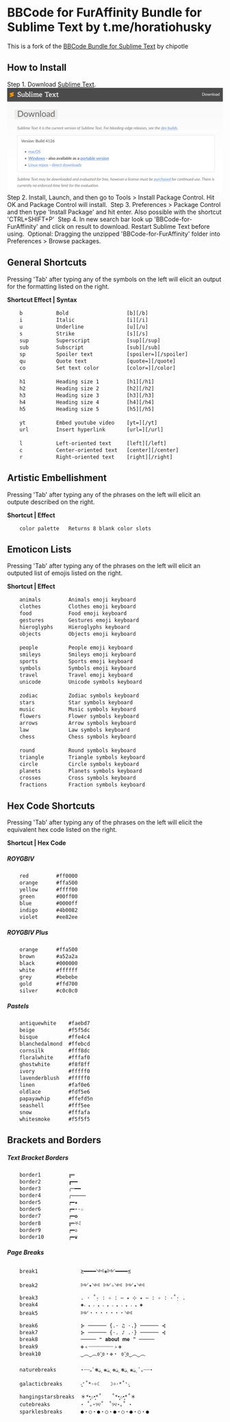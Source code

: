 # BBCode for FurAffinity Bundle for Sublime Text by t.me/horatiohusky

This is a fork of the [BBCode Bundle for Sublime Text][1] by chipotle

[1]: https://github.com/chipotle

## How to Install

Step 1. Download [Sublime Text](https://www.sublimetext.com/download).
![StepOneImage](https://raw.githubusercontent.com/horatiohusky/BBCode-for-FurAffinity/main/HowtoInstall/StepOne.PNG "#1.")
Step 2. Install, Launch, and then go to Tools > Install Package Control. Hit OK and Package Control will install.
![]()
Step 3. Preferences > Package Control and then type 'Install Package' and hit enter. Also possible with the shortcut 'CTRL+SHIFT+P'
![]()
Step 4. In new search bar look up 'BBCode-for-FurAffinity' and click on result to download. Restart Sublime Text before using. 
![]()
Optional: Dragging the unzipped 'BBCode-for-FurAffinity' folder into Preferences > Browse packages.

## General Shortcuts

Pressing 'Tab' after typing any of the symbols on the left
will elicit an output for the formatting listed on the right.

<strong>Shortcut Effect | Syntax</strong>
```
    b           Bold                   [b][/b]
    i           Italic                 [i][/i]
    u           Underline              [u][/u]
    s           Strike                 [s][/s]
    sup         Superscript            [sup][/sup]
    sub         Subscript              [sub][/sub]
    sp          Spoiler text           [spoiler=][/spoiler]
    qu          Quote text             [quote=][/quote]
    co          Set text color         [color=][/color]

    h1          Heading size 1         [h1][/h1]
    h2          Heading size 2         [h2][/h2]
    h3          Heading size 3         [h3][/h3]
    h4          Heading size 4         [h4][/h4]
    h5          Heading size 5         [h5][/h5]

    yt          Embed youtube video    [yt=][/yt]
    url         Insert hyperlink       [url=][/url]

    l           Left-oriented text     [left][/left]
    c           Center-oriented text   [center][/center]
    r           Right-oriented text    [right][/right]
```

## Artistic Embellishment

Pressing 'Tab' after typing any of the phrases on the left
will elicit an outpute described on the right.

<strong>Shortcut | Effect</strong>
```
    color palette   Returns 8 blank color slots

```

## Emoticon Lists

Pressing 'Tab' after typing any of the phrases on the left
will elicit an outputed list of emojis listed on the right.

<strong>Shortcut | Effect</strong>
```
    animals         Animals emoji keyboard
    clothes         Clothes emoji keyboard
    food            Food emoji keyboard
    gestures        Gestures emoji keyboard
    hieroglyphs     Hieroglyphs keyboard
    objects         Objects emoji keyboard
    
    people          People emoji keyboard
    smileys         Smileys emoji keyboard
    sports          Sports emoji keyboard
    symbols         Symbols emoji keyboard
    travel          Travel emoji keyboard
    unicode         Unicode symbols keyboard

    zodiac          Zodiac symbols keyboard
    stars           Star symbols keyboard
    music           Music symbols keyboard
    flowers         Flower symbols keyboard
    arrows          Arrow symbols keyboard
    law             Law symbols keyboard
    chess           Chess symbols keyboard

    round           Round symbols keyboard
    triangle        Triangle symbols keyboard
    circle          Circle symbols keyboard
    planets         Planets symbols keyboard
    crosses         Cross symbols keyboard
    fractions       Fraction symbols keyboard
```

## Hex Code Shortcuts

Pressing 'Tab' after typing any of the phrases on the left
will elicit the equivalent hex code listed on the right.

<strong>Shortcut | Hex Code</strong>

##### ROYGBIV
```
    red         #ff0000       
    orange      #ffa500
    yellow      #ffff00
    green       #00ff00
    blue        #0000ff
    indigo      #4b0082
    violet      #ee82ee
```
##### ROYGBIV Plus
```
    orange      #ffa500
    brown       #a52a2a
    black       #000000
    white       #ffffff
    grey        #bebebe
    gold        #ffd700
    silver      #c0c0c0
```
##### Pastels
```
    antiquewhite    #faebd7
    beige           #f5f5dc
    bisque          #ffe4c4
    blanchedalmond  #ffebcd
    cornsilk        #fff8dc
    floralwhite     #fffaf0
    ghostwhite      #f8f8ff
    ivory           #fffff0
    lavenderblush   #fffff0
    linen           #faf0e6
    oldlace         #fdf5e6
    papayawhip      #ffefd5n
    seashell        #fff5ee
    snow            #fffafa
    whitesmoke      #f5f5f5
```

## Brackets and Borders

##### Text Bracket Borders
```
    border1         ╔═
    border2         ┏━━
    border3         ╭─━━
    border4         ╭⸻
    border5         ┍━★
    border6         ┍━⋆⋅☆
    border7         ┍━✿
    border8         ╔═⛧ﾐ
    border9         ┍━♔
    border10        ┍━♛
```
##### Page Breaks
```
    break1              ≿━━━━༺❀༻━━━━≾
    break2              ༻✦༺ ༻✧༺ ༻✦༺
    break3              . ⋅ ˚̣- : ✧ : – ⭒ ⊹ ⭒ – : ✧ : -˚̣⋅ .
    break4              ◈𝅒 𝅓 𝅒 𝅓 𝅒 𝅓 𝅒 𝅓 𝅒 𝅓 𝅒 𝅓 ◈
    break5              ༻﹡﹡﹡﹡﹡﹡﹡༺
    break6              ⊱ ────── {.⋅ ♫ ⋅.} ────── ⊰
    break7              ⊱ ────── {⋅. ♪ .⋅} ────── ⊰
    break8              ───── ❝ 𝐚𝐛𝐨𝐮𝐭 𝐦𝐞 ❞ ─────
    break9              ✥﹤┈┈┈┈┈┈┈┈﹥✥
    break10             ‿︵‿︵ʚ˚̣̣̣͙ɞ・❉・ ʚ˚̣̣̣͙ɞ‿︵‿︵

    naturebreaks        ⋆┈┈｡ﾟ❃ུ۪ ❀ུ۪ ❁ུ۪ ❃ུ۪ ❀ུ۪ ﾟ｡┈┈⋆
    galacticbreaks      ‧͙⁺˚*･༓☾　　☽༓･*˚⁺‧͙
    hangingstarsbreaks  ＊*•̩̩͙✩•̩̩͙*˚　　˚*•̩̩͙✩•̩̩͙*˚＊
    cutebreaks          ⋆ ˚｡⋆୨୧˚　˚୨୧⋆｡˚ ⋆
    sparklesbreaks      ●・○・●・○・●・○・●・○・●
```










